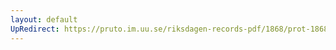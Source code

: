 ```yaml
---
layout: default
UpRedirect: https://pruto.im.uu.se/riksdagen-records-pdf/1868/prot-1868--ak--328/prot-1868--ak--328_008.pdf
---
```

